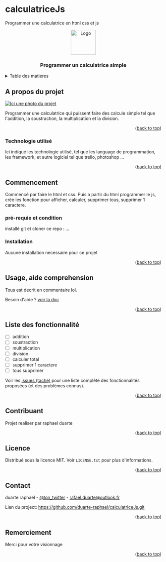 # calculatriceJs
Programmer une calculatrice en html css et js



<a name="readme-top"></a>


<!-- PROJECT LOGO -->
<div align="center">
  <a href="https://github.com/othneildrew/Best-README-Template">
    <img src="images/logo.png" alt="Logo" width="80" height="80">
  </a>

  <h3 align="center">Programmer un calculatrice simple</h3>
</div>



<!-- TABLE DES MATIERES -->
<details>
  <summary>Table des matieres</summary>
  <ol>
    <li>
      <a href="#about-the-project">A propos du project</a>
      <ul>
        <li><a href="#built-with">Technologie utilisé</a></li>
      </ul>
    </li>
    <li>
      <a href="#getting-started">Commencement</a>
      <ul>
        <li><a href="#prerequisites">pré-requie et condition</a></li>
        <li><a href="#installation">Installation</a></li>
      </ul>
    </li>
    <li><a href="#usage">Usage, aide comprehension</a></li>
    <li><a href="#roadmap">Liste des fonctionnalité</a></li>
    <li><a href="#contributing">contribuant</a></li>
    <li><a href="#license">Licence</a></li>
    <li><a href="#contact">Contact - reseaux</a></li>
    <li><a href="#acknowledgments">Remerciement</a></li>
  </ol>
</details>



<!-- A PROPOS DU PROJECT -->
## A propos du projet

[![Ici une photo du projet][product-screenshot]](https://example.com)

Programmer une calculatrice qui puissent faire des calcule simple tel que l'addition, la soustraction, la multiplication et la division.

<p align="right">(<a href="#readme-top">back to top</a>)</p>



### Technologie utilisé

Ici indiqué les technologie utilisé, tel que les language de programmation, les framework, et autre logiciel tel que trello, photoshop ...

<p align="right">(<a href="#readme-top">back to top</a>)</p>



<!-- INSTALLATION DU PROJET -->
## Commencement

Commencé par faire le html et css. Puis a partir du html programmer le js, crée les fonction pour afficher, calculer, supprimer tous, supprimer 1 caractere.

### pré-requie et condition

installé git et cloner ce repo : ...

### Installation

Aucune installation necessaire pour ce projet


<p align="right">(<a href="#readme-top">back to top</a>)</p>



<!--Usage, aide comprehension -->
## Usage, aide comprehension

Tous est decrit en commentaire lol.

Besoin d'aide ? [voir la doc](https://example.com)

<p align="right">(<a href="#readme-top">back to top</a>)</p>



<!-- Liste des fonctionnalité -->
## Liste des fonctionnalité

- [ ] addition
- [ ] soustraction
- [ ] multiplication
- [ ] division
- [ ] calculer total
- [ ] supprimer 1 caractere
- [ ] tous supprimer

Voir les [issues (tache)](https://github.com/othneildrew/Best-README-Template/issues) pour une liste complète des fonctionnalités proposées (et des problèmes connus).


<p align="right">(<a href="#readme-top">back to top</a>)</p>



<!-- Contribuant -->
## Contribuant

Projet realiser par raphael duarte

<p align="right">(<a href="#readme-top">back to top</a>)</p>



<!-- LICENCE -->
## Licence

Distribué sous la licence MIT. Voir `LICENSE.txt` pour plus d'informations.

<p align="right">(<a href="#readme-top">back to top</a>)</p>



<!-- CONTACT -->
## Contact

duarte raphael - [@ton_twitter](https://twitter.com/your_username) - rafael.duarte@outlook.fr

Lien du project: https://github.com/duarte-raphael/calculatriceJs.git

<p align="right">(<a href="#readme-top">back to top</a>)</p>



<!-- Remerciement -->
## Remerciement

Merci pour votre visionnage


<p align="right">(<a href="#readme-top">back to top</a>)</p>



<!-- MARKDOWN LINKS & IMAGES -->
<!-- https://www.markdownguide.org/basic-syntax/#reference-style-links -->
[contributors-shield]: https://img.shields.io/github/contributors/othneildrew/Best-README-Template.svg?style=for-the-badge
[contributors-url]: https://github.com/othneildrew/Best-README-Template/graphs/contributors
[forks-shield]: https://img.shields.io/github/forks/othneildrew/Best-README-Template.svg?style=for-the-badge
[forks-url]: https://github.com/othneildrew/Best-README-Template/network/members
[stars-shield]: https://img.shields.io/github/stars/othneildrew/Best-README-Template.svg?style=for-the-badge
[stars-url]: https://github.com/othneildrew/Best-README-Template/stargazers
[issues-shield]: https://img.shields.io/github/issues/othneildrew/Best-README-Template.svg?style=for-the-badge
[issues-url]: https://github.com/othneildrew/Best-README-Template/issues
[license-shield]: https://img.shields.io/github/license/othneildrew/Best-README-Template.svg?style=for-the-badge
[license-url]: https://github.com/othneildrew/Best-README-Template/blob/master/LICENSE.txt
[linkedin-shield]: https://img.shields.io/badge/-LinkedIn-black.svg?style=for-the-badge&logo=linkedin&colorB=555
[linkedin-url]: https://linkedin.com/in/othneildrew
[product-screenshot]: images/screenshot.png
[Next.js]: https://img.shields.io/badge/next.js-000000?style=for-the-badge&logo=nextdotjs&logoColor=white
[Next-url]: https://nextjs.org/
[React.js]: https://img.shields.io/badge/React-20232A?style=for-the-badge&logo=react&logoColor=61DAFB
[React-url]: https://reactjs.org/
[Vue.js]: https://img.shields.io/badge/Vue.js-35495E?style=for-the-badge&logo=vuedotjs&logoColor=4FC08D
[Vue-url]: https://vuejs.org/
[Angular.io]: https://img.shields.io/badge/Angular-DD0031?style=for-the-badge&logo=angular&logoColor=white
[Angular-url]: https://angular.io/
[Svelte.dev]: https://img.shields.io/badge/Svelte-4A4A55?style=for-the-badge&logo=svelte&logoColor=FF3E00
[Svelte-url]: https://svelte.dev/
[Laravel.com]: https://img.shields.io/badge/Laravel-FF2D20?style=for-the-badge&logo=laravel&logoColor=white
[Laravel-url]: https://laravel.com
[Bootstrap.com]: https://img.shields.io/badge/Bootstrap-563D7C?style=for-the-badge&logo=bootstrap&logoColor=white
[Bootstrap-url]: https://getbootstrap.com
[JQuery.com]: https://img.shields.io/badge/jQuery-0769AD?style=for-the-badge&logo=jquery&logoColor=white
[JQuery-url]: https://jquery.com 
